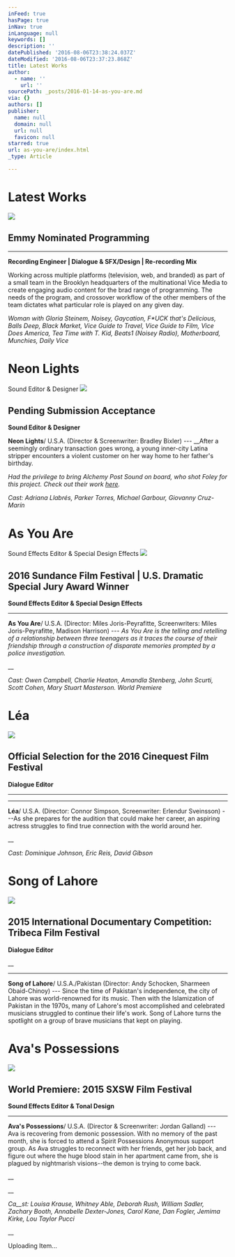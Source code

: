 ```yaml
---
inFeed: true
hasPage: true
inNav: true
inLanguage: null
keywords: []
description: ''
datePublished: '2016-08-06T23:38:24.037Z'
dateModified: '2016-08-06T23:37:23.868Z'
title: Latest Works
author:
  - name: ''
    url: ''
sourcePath: _posts/2016-01-14-as-you-are.md
via: {}
authors: []
publisher:
  name: null
  domain: null
  url: null
  favicon: null
starred: true
url: as-you-are/index.html
_type: Article

---
```

# Latest Works
![](https://the-grid-user-content.s3-us-west-2.amazonaws.com/ce3dfadf-fb73-484f-92a9-d51db97ce733.jpg)

## Emmy Nominated Programming

****

**Recording Engineer | Dialogue & SFX/Design | Re-recording Mix**

Working across multiple platforms (television, web, and branded) as part of a small team in the Brooklyn headquarters of the multinational Vice Media to create engaging audio content for the brad range of programming. The needs of the program, and crossover workflow of the other members of the team dictates what particular role is played on any given day.

_Woman with Gloria Steinem, Noisey, Gaycation, F\*UCK that's Delicious, Balls Deep, Black Market, Vice Guide to Travel, Vice Guide to Film, Vice Does America, Tea Time with T. Kid, Beats1 (Noisey Radio), Motherboard, Munchies, Daily Vice_

# Neon Lights

Sound Editor & Designer
![](https://the-grid-user-content.s3-us-west-2.amazonaws.com/e834fa25-4aac-4c92-97a0-ab42d12c7cff.png)

## Pending Submission Acceptance

**Sound Editor & Designer**

**Neon Lights**/ U.S.A. (Director & Screenwriter: Bradley Bixler) --- __After a seemingly ordinary transaction goes wrong, a young inner-city Latina stripper encounters a violent customer on her way home to her father's birthday.

_Had the privilege to bring Alchemy Post Sound on board, who shot Foley for this project. Check out their work [here][0]._

_Cast: Adriana Llabrés, Parker Torres, Michael Garbour, Giovanny Cruz-Marín_

# As You Are

Sound Effects Editor & Special Design Effects
![](https://s3-us-west-2.amazonaws.com/the-grid-img/p/b9a084c21a12fd2b02590414948f10cac74f76fb.png)

## 2016 Sundance Film Festival | U.S. Dramatic Special Jury Award Winner

**Sound Effects Editor & Special Design Effects**

****

**As You Are**/ U.S.A. (Director: Miles Joris-Peyrafitte, Screenwriters: Miles Joris-Peyrafitte, Madison Harrison) --- _As You Are is the telling and retelling of a relationship between three teenagers as it traces the course of their friendship through a construction of disparate memories prompted by a police investigation._

__

_Cast: Owen Campbell, Charlie Heaton, Amandla Stenberg, John Scurti, Scott Cohen, Mary Stuart Masterson. World Premiere_

# Léa
![](https://s3-us-west-2.amazonaws.com/the-grid-img/p/883db3b3cc56686d028182b9d14afb5325b524b5.jpg)

## Official Selection for the 2016 Cinequest Film Festival

**Dialogue Editor**

______

****

**Léa**/ U.S.A. (Director: Connor Simpson, Screenwriter: Erlendur Sveinsson) ---As she prepares for the audition that could make her career, an aspiring actress struggles to find true connection with the world around her.

__

_Cast: Dominique Johnson, Eric Reis, David Gibson_

# Song of Lahore
![](https://s3-us-west-2.amazonaws.com/the-grid-img/p/0193ba941b1e5c8f52634d51d50aab2f400a2991.jpg)

## 2015 International Documentary Competition: Tribeca Film Festival

**Dialogue Editor**

__

****

**Song of Lahore**/ U.S.A./Pakistan (Director: Andy Schocken, Sharmeen Obaid-Chinoy) --- Since the time of Pakistan's independence, the city of Lahore was world-renowned for its music. Then with the Islamization of Pakistan in the 1970s, many of Lahore's most accomplished and celebrated musicians struggled to continue their life's work. Song of Lahore turns the spotlight on a group of brave musicians that kept on playing.

# Ava's Possessions
![](https://s3-us-west-2.amazonaws.com/the-grid-img/p/f8da4efe965002b019bd674bf35085439da18633.jpg)

## World Premiere: 2015 SXSW Film Festival

**Sound Effects Editor & Tonal Design**

****

**Ava's Possessions**/ U.S.A. (Director & Screenwriter: Jordan Galland) --- Ava is recovering from demonic possession. With no memory of the past month, she is forced to attend a Spirit Possessions Anonymous support group. As Ava struggles to reconnect with her friends, get her job back, and figure out where the huge blood stain in her apartment came from, she is plagued by nightmarish visions--the demon is trying to come back.

__

__

_Ca__st: Louisa Krause, Whitney Able, Deborah Rush, William Sadler, Zachary Booth, Annabelle Dexter-Jones, Carol Kane, Dan Fogler, Jemima Kirke, Lou Taylor Pucci_

__

Uploading Item...

[0]: http://www.alchemypostsound.com/